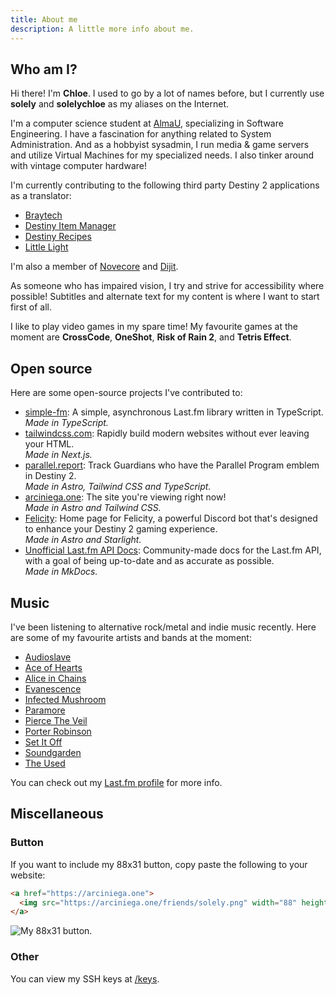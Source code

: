 ```yaml
---
title: About me
description: A little more info about me.
---
```


## Who am I?

Hi there! I'm **Chloe**. I used to go by a lot of names before, but I currently use **solely** and **solelychloe** as my
aliases on the Internet.

I'm a computer science student at [AlmaU][almau], specializing in Software Engineering. I have a fascination for anything related to System Administration. And as a hobbyist sysadmin,
I run media & game servers and utilize Virtual Machines for my specialized needs. I also tinker around with vintage
computer hardware!

[almau]: https://almau.edu.kz 'Almaty Management University'

I'm currently contributing to the following third party Destiny 2 applications as a translator:

- [Braytech][braytech]
- [Destiny Item Manager][dim]
- [Destiny Recipes][drecipes]
- [Little Light][littlelight]

[braytech]: https://bray.tech 'Braytech'
[dim]: https://destinyitemmanager.com 'Destiny Item Manager'
[drecipes]: https://destinyrecipes.com 'Destiny Recipes'
[littlelight]: https://littlelight.club 'Little Light'

I'm also a member of [Novecore][novecore] and [Dijit][dijit].

[novecore]: https://novecore.com 'Novecore'
[dijit]: https://github.com/dijitco 'Dijit'

As someone who has impaired vision, I try and strive for accessibility where possible! Subtitles and alternate text for
my content is where I want to start first of all.

I like to play video games in my spare time! My favourite games at the moment are **CrossCode**, **OneShot**, **Risk of
Rain 2**, and **Tetris Effect**.

## Open source

Here are some open-source projects I've contributed to:

- [simple-fm][simple-fm]: A simple, asynchronous Last.fm library written in TypeScript.  
  _Made in TypeScript._
- [tailwindcss.com][tailwind-site]: Rapidly build modern websites without ever leaving your HTML.  
  _Made in Next.js._
- [parallel.report][parallel]: Track Guardians who have the Parallel Program emblem in Destiny 2.  
  _Made in Astro, Tailwind CSS and TypeScript._
- [arciniega.one][chloe]: The site you're viewing right now!  
  _Made in Astro and Tailwind CSS._
- [Felicity][felicity]: Home page for Felicity, a powerful Discord bot that's designed to enhance your Destiny 2 gaming
  experience.  
  _Made in Astro and Starlight._
- [Unofficial Last.fm API Docs][lfm-docs]: Community-made docs for the Last.fm API, with a goal of being up-to-date and as accurate as possible.  
  _Made in MkDocs._

[tailwind-site]: https://tailwindcss.com 'Website for TailwindCSS'
[simple-fm]: https://simple.arciniega.one 'Website for simple-fm'
[parallel]: https://parallel.report 'Parallel Program Report'
[chloe]: https://arciniega.one "Chloe Arciniega's website"
[felicity]: https://felicity.pages.dev 'Felicity'
[lfm-docs]: https://lastfm-docs.github.io/api-docs 'Unofficial Last.fm API docs'

## Music

I've been listening to alternative rock/metal and indie music recently. Here are some of my favourite artists and bands at the moment:

- [Audioslave][audioslave]
- [Ace of Hearts][ace]
- [Alice in Chains][aic]
- [Evanescence][evanescence]
- [Infected Mushroom][infected]
- [Paramore][paramore]
- [Pierce The Veil][ptv]
- [Porter Robinson][porter]
- [Set It Off][sio]
- [Soundgarden][soundgarden]
- [The Used][theused]

[audioslave]: https://www.youtube.com/@audioslaveofficial 'Audioslave'
[ace]: https://www.youtube.com/@aceofheartsfan7607 'Ace of Hearts'
[aic]: https://www.youtube.com/@aliceinchains 'Alice in Chains'
[evanescence]: https://www.youtube.com/@Evanescence 'Evanescence'
[infected]: https://www.youtube.com/@infectedmushroom 'Infected Mushroom'
[paramore]: https://www.youtube.com/@Paramore 'Paramore'
[ptv]: https://www.youtube.com/@PierceTheVeil 'Pierce The Veil'
[porter]: https://www.youtube.com/@PorterRobinson 'Porter Robinson'
[sio]: https://www.youtube.com/@SetItOff 'Set It Off'
[soundgarden]: https://www.youtube.com/@Soundgarden 'Soundgarden'
[theused]: https://www.youtube.com/@theusedchannel 'The Used'

You can check out my [Last.fm profile][lastfm] for more info.

[lastfm]: https://last.fm/user/solelychloe 'My Last.fm profile page. (solelychloe)'

## Miscellaneous

### Button

If you want to include my 88x31 button, copy paste the following to your website:

```html title="index.html"
<a href="https://arciniega.one">
  <img src="https://arciniega.one/friends/solely.png" width="88" height="31" />
</a>
```

![My 88x31 button.][button]

[button]: /friends/solely.png 'My 88x31 button.'

### Other

You can view my SSH keys at [/keys][keys].

[keys]: /keys 'My SSH keys'
